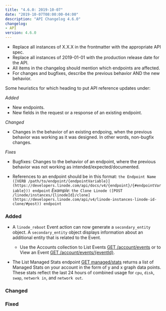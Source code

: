 ```yaml
---
title: "4.6.0: 2019-10-07"
date: "2019-10-07T08:00:00-04:00"
description: "API Changelog 4.6.0"
changelog:
- API
version: 4.6.0
---
```


<!-- API changelog requirements - delete this before merging -->
- Replace all instances of X.X.X in the frontmatter with the appropriate API spec.
- Replace all instances of 2019-01-01 with the production release date for the API.
- All items in the changelog should mention which endpoints are affected.
- For changes and bugfixes, describe the previous behavior AND the new behavior.
<!-- Where to put things - delete this before merging -->
Some heuristics for which heading to put API reference updates under:

*Added*
- New endpoints.
- New fields in the request or a response of an existing endpoint.

*Changed*
- Changes in the behavior of an existing endpoing, when the previous behavior was working as it was designed. In other words, non-bugfix changes.

*Fixes*
- Bugfixes: Changes to the behavior of an endpoint, where the previous behavior was not working as intended/expected/documented.

<!-- Sample syntax - delete this before merging -->

- References to an endpoint should be in this format: `the Endpoint Name ([VERB /path/to/endpoint/{endpointVariable}](https://developers.linode.com/api/docs/v4/{endpoint}/{#endpointVariable})) endpoint` *Example*: `the Clone Linode ([POST /linode/instances/{linodeId}/clone](https://developers.linode.com/api/v4/linode-instances-linode-id-clone/#post)) endpoint`

<!-- Fill these sections out: -->

### Added

* A `linode_reboot` Event action can now generate a `secondary_entity` object. A `secondary_entity` object displays information about an additional entity that is related to the Event.
    * Use the Accounts collection to List Events [GET /account/events](/api/v4/account-events) or to View an Event [GET /account/events/{eventId}](/api/v4/account-events-event-id).

* The List Managed Stats endpoint [GET managed/stats](/api/v4/managed-stats) returns a list of Managed Stats on your account in the form of y and x graph data points. These stats reflect the last 24 hours of combined usage for `cpu`, `disk`, `swap`, `network in`, and `network out`.

### Changed

### Fixed